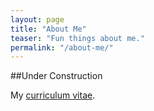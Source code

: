 ```yaml
---
layout: page
title: "About Me"
teaser: "Fun things about me."
permalink: "/about-me/"
---
```


##Under Construction

My [curriculum vitae][1].

[1]: /about-me/CV/